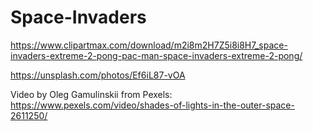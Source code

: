 # Space-Invaders


https://www.clipartmax.com/download/m2i8m2H7Z5i8i8H7_space-invaders-extreme-2-pong-pac-man-space-invaders-extreme-2-pong/

https://unsplash.com/photos/Ef6iL87-vOA

<!-- Sound Effect from <a href="https://pixabay.com/sound-effects/?utm_source=link-attribution&amp;utm_medium=referral&amp;utm_campaign=music&amp;utm_content=91523">Pixabay</a> -->

Video by Oleg Gamulinskii from Pexels: https://www.pexels.com/video/shades-of-lights-in-the-outer-space-2611250/